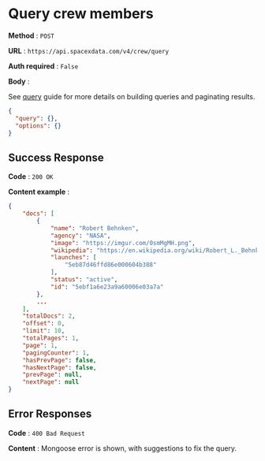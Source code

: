 # Query crew members

**Method** : `POST`

**URL** : `https://api.spacexdata.com/v4/crew/query`

**Auth required** : `False`

**Body** :

See [query](../queries) guide for more details on building queries and paginating results.

```json
{
  "query": {},
  "options": {}
}
```

## Success Response

**Code** : `200 OK`

**Content example** :

```json
{
    "docs": [
        {
            "name": "Robert Behnken",
            "agency": "NASA",
            "image": "https://imgur.com/0smMgMH.png",
            "wikipedia": "https://en.wikipedia.org/wiki/Robert_L._Behnken",
            "launches": [
                "5eb87d46ffd86e000604b388"
            ],
            "status": "active",
            "id": "5ebf1a6e23a9a60006e03a7a"
        },
        ...
    ],
    "totalDocs": 2,
    "offset": 0,
    "limit": 10,
    "totalPages": 1,
    "page": 1,
    "pagingCounter": 1,
    "hasPrevPage": false,
    "hasNextPage": false,
    "prevPage": null,
    "nextPage": null
}
```

## Error Responses

**Code** : `400 Bad Request`

**Content** : Mongoose error is shown, with suggestions to fix the query.
